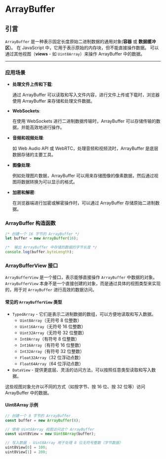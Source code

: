 # ArrayBuffer

## 引言

`ArrayBuffer` 是一种表示固定长度原始二进制数据的通用对象(**容器** 或 **数据缓冲区**)。
在 JavaScript 中，它用于表示原始的内存块，但不能直接操作数据。
可以通过其他视图（**views** - 如 `Uint8Array`）来操作 ArrayBuffer 中的数据。

---

### 应用场景

- **处理文件上传和下载**:

  通过 ArrayBuffer 可以读取和写入文件内容，进行文件上传或下载时，浏览器使用 ArrayBuffer 来存储和处理文件数据。

- **WebSockets**:

  在使用 WebSockets 进行二进制数据传输时，ArrayBuffer 可以存储传输的数据，并能高效地进行操作。

- **音频和视频处理**:

  如 Web Audio API 或 WebRTC，处理音频和视频流时，ArrayBuffer 是底层数据存储的主要工具。

- **图像处理**:

  例如处理图片数据，ArrayBuffer 可以用来存储图像的像素数据，然后通过视图将数据转换为可以显示的格式。

- **加密和解密**:

  在浏览器端进行加密或解密操作时，可以通过 ArrayBuffer 存储原始二进制数据。

### ArrayBuffer 构造函数

```javascript
/* 创建一个 16 字节的 ArrayBuffer */
let buffer = new ArrayBuffer(16);

/*  输出 ArrayBuffer 中存储的数据的字节长度 */
console.log(buffer.byteLength);
```

### ArrayBufferView 接口

`ArrayBufferView` 是一个接口，表示能够直接操作 `ArrayBuffer` 中数据的对象。
`ArrayBufferView` 本身不是一个直接创建的对象，而是通过具体的视图类型来实现的，用于对 `ArrayBuffer` 进行高效的数据访问。

#### 常见的 `ArrayBufferView` 类型

- `TypedArray` - 它们是表示二进制数据的数组，可以方便地读取和写入数据。
  - `Uint8Array`（无符号 8 位整数）
  - `Uint16Array`（无符号 16 位整数）
  - `Uint32Array`（无符号 32 位整数）
  - `Int8Array`（有符号 8 位整数）
  - `Int16Array`（有符号 16 位整数）
  - `Int32Array`（有符号 32 位整数）
  - `Float32Array`（32 位浮动点数）
  - `Float64Array`（64 位浮动点数）
- `DataView` - 提供更底层、灵活的访问方法，可以按照任意类型读取和写入数据。

这些视图对象允许以不同的方式（如按字节、按 16 位、按 32 位等）访问 ArrayBuffer 中的数据。

#### Uint8Array 示例

```javascript
// 创建一个 8 字节的 ArrayBuffer
const buffer = new ArrayBuffer(8);

// 使用 Uint8Array 视图访问这个 ArrayBuffer
const uint8View = new Uint8Array(buffer);

// 写入数据 - Uint8Array 用于处理 8 位无符号整数（字节数据）
uint8View[0] = 100;
uint8View[1] = 200;
```
